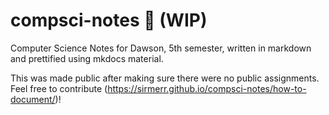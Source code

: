 # compsci-notes :construction: (WIP)
Computer Science Notes for Dawson, 5th semester, written in markdown and prettified using mkdocs material.

This was made public after making sure there were no public assignments. Feel free to contribute (https://sirmerr.github.io/compsci-notes/how-to-document/)!
